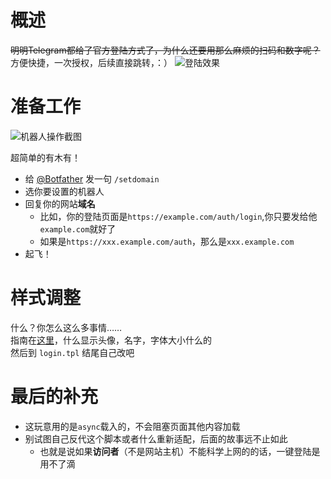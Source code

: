# 概述

~~明明Telegram都给了官方登陆方式了，为什么还要用那么麻烦的扫码和数字呢？~~  
方便快捷，一次授权，后续直接跳转，：）
![登陆效果](http://ww1.sinaimg.cn/large/d0953529ly1fr3yx5wg36j20n00hdq5r.jpg)

# 准备工作

![机器人操作截图](http://ww1.sinaimg.cn/large/d0953529gy1fr3z32hg9fj20hm0cnq6t.jpg)

超简单的有木有！
- 给 [@Botfather](https://t.me/botfather) 发一句 `/setdomain`
- 选你要设置的机器人
- 回复你的网站**域名**
    - 比如，你的登陆页面是`https://example.com/auth/login`,你只要发给他`example.com`就好了
    - 如果是`https://xxx.example.com/auth`，那么是`xxx.example.com`
- 起飞！

# 样式调整

什么？你怎么这么多事情……  
指南在[这里](https://core.telegram.org/widgets/login)，什么显示头像，名字，字体大小什么的  
然后到 `login.tpl` 结尾自己改吧  

# 最后的补充

- 这玩意用的是`async`载入的，不会阻塞页面其他内容加载
- 别试图自己反代这个脚本或者什么重新适配，后面的故事远不止如此
    - 也就是说如果**访问者**（不是网站主机）不能科学上网的的话，一键登陆是用不了滴


